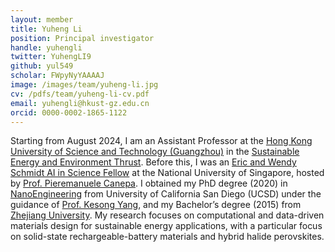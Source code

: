```yaml
---
layout: member
title: Yuheng Li
position: Principal investigator
handle: yuhengli
twitter: YuhengLI9
github: yul549
scholar: FWpyNyYAAAAJ
image: /images/team/yuheng-li.jpg
cv: /pdfs/team/yuheng-li-cv.pdf
email: yuhengli@hkust-gz.edu.cn
orcid: 0000-0002-1865-1122
---
```


Starting from August 2024, I am an Assistant Professor at the [Hong Kong University of Science and Technology (Guangzhou)](https://www.hkust-gz.edu.cn/) in the [Sustainable Energy and Environment Thrust](https://facultyprofiles.hkust-gz.edu.cn/thrust-faculties?code=10011A10000000000H24). Before this, I was an [Eric and Wendy Schmidt AI in Science Fellow](https://www.schmidtsciences.org/schmidt-ai-in-science-postdocs/) at the National University of Singapore, hosted by [Prof. Pieremanuele Canepa](https://caneparesearch.org/). I obtained my PhD degree (2020) in [NanoEngineering](https://ne.ucsd.edu/) from University of California San Diego (UCSD) under the guidance of [Prof. Kesong Yang](http://materials.ucsd.edu/), and my Bachelor’s degree (2015) from [Zhejiang University](https://www.zju.edu.cn/english/). My research focuses on computational and data-driven materials design for sustainable energy applications, with a particular focus on solid-state rechargeable-battery materials and hybrid halide perovskites.